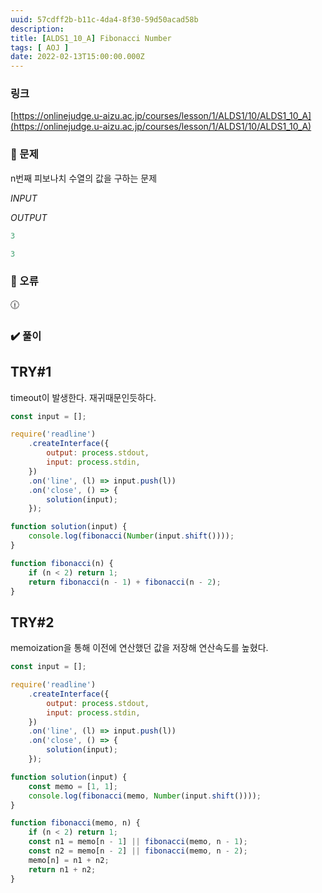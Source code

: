 ```yaml
---
uuid: 57cdff2b-b11c-4da4-8f30-59d50acad58b
description: 
title: [ALDS1_10_A] Fibonacci Number
tags: [ AOJ ]
date: 2022-02-13T15:00:00.000Z
---
```








### 링크

[https://onlinejudge.u-aizu.ac.jp/courses/lesson/1/ALDS1/10/ALDS1_10_A](https://onlinejudge.u-aizu.ac.jp/courses/lesson/1/ALDS1/10/ALDS1_10_A)

### 📝 문제

n번째 피보나치 수열의 값을 구하는 문제

*INPUT*

*OUTPUT*

```jsx
3
```

```jsx
3
```

### 🚨 오류

<aside>
🕧

</aside>

### ✔️ 풀이

## TRY#1

timeout이 발생한다. 재귀때문인듯하다.

```jsx
const input = [];

require('readline')
    .createInterface({
        output: process.stdout,
        input: process.stdin,
    })
    .on('line', (l) => input.push(l))
    .on('close', () => {
        solution(input);
    });

function solution(input) {
    console.log(fibonacci(Number(input.shift())));
}

function fibonacci(n) {
    if (n < 2) return 1;
    return fibonacci(n - 1) + fibonacci(n - 2);
}
```

## TRY#2

memoization을 통해 이전에 연산했던 값을 저장해 연산속도를 높혔다.

```jsx
const input = [];

require('readline')
    .createInterface({
        output: process.stdout,
        input: process.stdin,
    })
    .on('line', (l) => input.push(l))
    .on('close', () => {
        solution(input);
    });

function solution(input) {
    const memo = [1, 1];
    console.log(fibonacci(memo, Number(input.shift())));
}

function fibonacci(memo, n) {
    if (n < 2) return 1;
    const n1 = memo[n - 1] || fibonacci(memo, n - 1);
    const n2 = memo[n - 2] || fibonacci(memo, n - 2);
    memo[n] = n1 + n2;
    return n1 + n2;
}
```